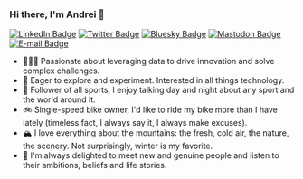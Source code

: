 ### Hi there, I'm Andrei 👋

[![LinkedIn Badge](https://img.shields.io/badge/LinkedIn-@abciobanu-0a66c2)](https://www.linkedin.com/in/abciobanu)
[![Twitter Badge](https://img.shields.io/badge/Twitter-@abciobanu-1d9bf0)](https://twitter.com/abciobanu)
[![Bluesky Badge](https://img.shields.io/badge/Bluesky-@abciobanu-1d9bf0)](https://bsky.app/profile/abciobanu.bsky.social)
[![Mastodon Badge](https://img.shields.io/badge/Mastodon-@abciobanu-595aff)](https://hachyderm.io/@abciobanu)
[![E-mail Badge](https://img.shields.io/badge/E--mail-cb.andreibogdan@gmail.com-0c2543)](mailto:cb.andreibogdan@gmail.com)

- 👨🏻‍💻 Passionate about leveraging data to drive innovation and solve complex challenges.
- 🔭 Eager to explore and experiment. Interested in all things technology.
- 🎾 Follower of all sports, I enjoy talking day and night about any sport and the world around it.
- 🚲 Single-speed bike owner, I'd like to ride my bike more than I have lately (timeless fact, I always say it, I always make excuses).
- 🏔 I love everything about the mountains: the fresh, cold air, the nature, the scenery. Not surprisingly, winter is my favorite.
- 💬 I'm always delighted to meet new and genuine people and listen to their ambitions, beliefs and life stories.
